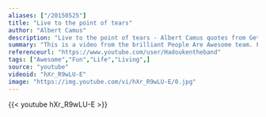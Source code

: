 ```yaml
---
aliases: ["/20150525"]
title: "Live to the point of tears"
author: "Albert Camus"
description: "Live to the point of tears - Albert Camus quotes from GetInspired365.com"
summary: "This is a video from the brilliant People Are Awesome team. For more of their videos click the 'more' link below. People Are Awesome are the number one destination for amazing, original videos and compilations of ordinary people doing extraordinary things. They feature all sorts of different extreme sports and activities other amazing feats. This video is their summer video and is sure to get you fired up for the summer ahead."
referenceurl: "https://www.youtube.com/user/Hadoukentheband"
tags: ["Awesome","Fun","Life","Living",]
source: "youtube"
videoid: "hXr_R9wLU-E"
image: "https://img.youtube.com/vi/hXr_R9wLU-E/0.jpg"
---
```


{{< youtube hXr_R9wLU-E >}}
